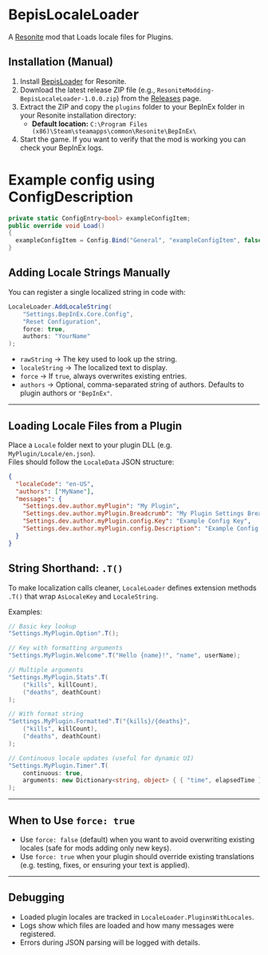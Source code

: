 # BepisLocaleLoader
A [Resonite](https://resonite.com/) mod that Loads locale files for Plugins.

## Installation (Manual)
1. Install [BepisLoader](https://github.com/ResoniteModding/BepisLoader) for Resonite.
2. Download the latest release ZIP file (e.g., `ResoniteModding-BepisLocaleLoader-1.0.0.zip`) from the [Releases](https://github.com/ResoniteModding/BepisLocaleLoader/releases) page.
3. Extract the ZIP and copy the `plugins` folder to your BepInEx folder in your Resonite installation directory:
   - **Default location:** `C:\Program Files (x86)\Steam\steamapps\common\Resonite\BepInEx\`
4. Start the game. If you want to verify that the mod is working you can check your BepInEx logs.

# Example config using ConfigDescription

```cs
private static ConfigEntry<bool> exampleConfigItem;
public override void Load()
{
  exampleConfigItem = Config.Bind("General", "exampleConfigItem", false, new ConfigDescription("exampleConfigItem Description", null, new ConfigLocale("Settings.dev.author.myPlugin.config.Key", "Settings.dev.author.myPlugin.config.Description")));
}
```

## Adding Locale Strings Manually

You can register a single localized string in code with:

```csharp
LocaleLoader.AddLocaleString(
    "Settings.BepInEx.Core.Config",
    "Reset Configuration",
    force: true,
    authors: "YourName"
);
```

- `rawString` → The key used to look up the string.
- `localeString` → The localized text to display.
- `force` → If `true`, always overwrites existing entries.
- `authors` → Optional, comma-separated string of authors. Defaults to plugin authors or `"BepInEx"`.

---

## Loading Locale Files from a Plugin

Place a `Locale` folder next to your plugin DLL (e.g. `MyPlugin/Locale/en.json`).  
Files should follow the `LocaleData` JSON structure:

```json
{
  "localeCode": "en-US",
  "authors": ["MyName"],
  "messages": {
    "Settings.dev.author.myPlugin": "My Plugin",
    "Settings.dev.author.myPlugin.Breadcrumb": "My Plugin Settings Breadcrumb Title",
    "Settings.dev.author.myPlugin.config.Key": "Example Config Key",
    "Settings.dev.author.myPlugin.config.Description": "Example Config Description."
  }
}
```

## String Shorthand: `.T()`

To make localization calls cleaner, `LocaleLoader` defines extension methods `.T()` that wrap `AsLocaleKey` and `LocaleString`.

Examples:

```csharp
// Basic key lookup
"Settings.MyPlugin.Option".T();

// Key with formatting arguments
"Settings.MyPlugin.Welcome".T("Hello {name}!", "name", userName);

// Multiple arguments
"Settings.MyPlugin.Stats".T(
    ("kills", killCount),
    ("deaths", deathCount)
);

// With format string
"Settings.MyPlugin.Formatted".T("{kills}/{deaths}", 
    ("kills", killCount), 
    ("deaths", deathCount)
);

// Continuous locale updates (useful for dynamic UI)
"Settings.MyPlugin.Timer".T(
    continuous: true, 
    arguments: new Dictionary<string, object> { { "time", elapsedTime } }
);
```

---

## When to Use `force: true`

- Use `force: false` (default) when you want to avoid overwriting existing locales (safe for mods adding only new keys).
- Use `force: true` when your plugin should override existing translations (e.g. testing, fixes, or ensuring your text is applied).

---

## Debugging

- Loaded plugin locales are tracked in `LocaleLoader.PluginsWithLocales`.
- Logs show which files are loaded and how many messages were registered.
- Errors during JSON parsing will be logged with details.  
